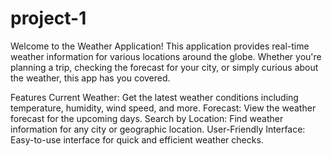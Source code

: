 # project-1
Welcome to the Weather Application! This application provides real-time weather information for various locations around the globe. Whether you're planning a trip, checking the forecast for your city, or simply curious about the weather, this app has you covered.

Features
Current Weather: Get the latest weather conditions including temperature, humidity, wind speed, and more.
Forecast: View the weather forecast for the upcoming days.
Search by Location: Find weather information for any city or geographic location.
User-Friendly Interface: Easy-to-use interface for quick and efficient weather checks.
